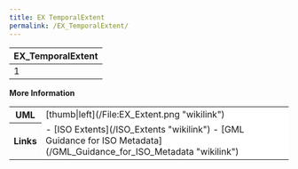 ```yaml
---
title: EX TemporalExtent
permalink: /EX_TemporalExtent/
---
```


| EX_TemporalExtent |
|:-------------------|
| 1                  |

**More Information**

<table class="wikitable">
<tr>
<th>
UML

</th>
<td bgcolor="FFFFFF">
[thumb|left](/File:EX_Extent.png "wikilink")

</td>
</tr>
<tr>
<th>
Links

</th>
<td bgcolor="FFFFFF">
-   [ISO Extents](/ISO_Extents "wikilink")
-   [GML Guidance for ISO Metadata](/GML_Guidance_for_ISO_Metadata "wikilink")

</td>
</tr>
</table>
